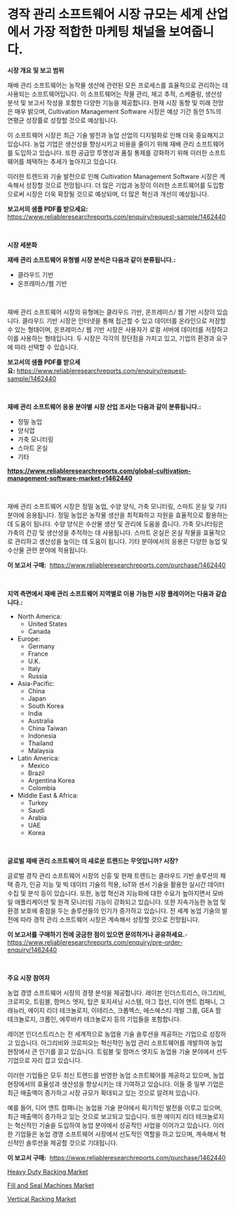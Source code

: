<p><h1>경작 관리 소프트웨어 시장 규모는 세계 산업에서 가장 적합한 마케팅 채널을 보여줍니다.</h1></p><p><strong>시장 개요 및 보고 범위</strong></p>
<p><p>재배 관리 소프트웨어는 농작물 생산에 관련된 모든 프로세스를 효율적으로 관리하는 데 사용되는 소프트웨어입니다. 이 소프트웨어는 작물 관리, 재고 추적, 스케줄링, 생산성 분석 및 보고서 작성을 포함한 다양한 기능을 제공합니다. 현재 시장 동향 및 미래 전망은 매우 밝으며, Cultivation Management Software 시장은 예상 기간 동안 5%의 연평균 성장률로 성장할 것으로 예상됩니다. </p><p>이 소프트웨어 시장은 최근 기술 발전과 농업 산업의 디지털화로 인해 더욱 중요해지고 있습니다. 농업 기업은 생산성을 향상시키고 비용을 줄이기 위해 재배 관리 소프트웨어를 도입하고 있습니다. 또한 공급망 투명성과 품질 통제를 강화하기 위해 이러한 소프트웨어를 채택하는 추세가 높아지고 있습니다. </p><p>이러한 트렌드와 기술 발전으로 인해 Cultivation Management Software 시장은 계속해서 성장할 것으로 전망됩니다. 더 많은 기업과 농장이 이러한 소프트웨어를 도입함으로써 시장은 더욱 확장될 것으로 예상되며, 더 많은 혁신과 개선이 예상됩니다.</p></p>
<p><strong>보고서의 샘플 PDF를 받으세요:</strong> <a href="https://www.reliableresearchreports.com/enquiry/request-sample/1462440">https://www.reliableresearchreports.com/enquiry/request-sample/1462440</a></p>
<p>&nbsp;</p>
<p><strong>시장 세분화</strong></p>
<p><strong>재배 관리 소프트웨어 유형별 시장 분석은 다음과 같이 분류됩니다.:</strong></p>
<p><ul><li>클라우드 기반</li><li>온프레미스/웹 기반</li></ul></p>
<p>&nbsp;</p>
<p><p>재배 관리 소프트웨어 시장의 유형에는 클라우드 기반, 온프레미스/ 웹 기반 시장이 있습니다. 클라우드 기반 시장은 인터넷을 통해 접근할 수 있고 데이터를 온라인으로 저장할 수 있는 형태이며, 온프레미스/ 웹 기반 시장은 사용자가 로컬 서버에 데이터를 저장하고 이를 사용하는 형태입니다. 두 시장은 각각의 장단점을 가지고 있고, 기업의 환경과 요구에 따라 선택할 수 있습니다.</p></p>
<p><strong>보고서의 샘플 PDF를 받으세요:</strong>&nbsp;<a href="https://www.reliableresearchreports.com/enquiry/request-sample/1462440">https://www.reliableresearchreports.com/enquiry/request-sample/1462440</a></p>
<p>&nbsp;</p>
<p><strong> 재배 관리 소프트웨어 응용 분야별 시장 산업 조사는 다음과 같이 분류됩니다.:</strong></p>
<p><ul><li>정밀 농업</li><li>양식업</li><li>가축 모니터링</li><li>스마트 온실</li><li>기타</li></ul></p>
<p><strong><a href="https://www.reliableresearchreports.com/global-cultivation-management-software-market-r1462440">https://www.reliableresearchreports.com/global-cultivation-management-software-market-r1462440</a></strong></p>
<p>&nbsp;</p>
<p><p>재배 관리 소프트웨어 시장은 정밀 농업, 수양 양식, 가축 모니터링, 스마트 온실 및 기타 분야에 응용됩니다. 정밀 농업은 농작물 생산을 최적화하고 자원을 효율적으로 활용하는 데 도움이 됩니다. 수양 양식은 수산물 생산 및 관리에 도움을 줍니다. 가축 모니터링은 가축의 건강 및 생산성을 추적하는 데 사용됩니다. 스마트 온실은 온실 작물을 효율적으로 관리하고 생산성을 높이는 데 도움이 됩니다. 기타 분야에서의 응용은 다양한 농업 및 수산물 관련 분야에 적용됩니다.</p></p>
<p><strong>이 보고서 구매:</strong>&nbsp; <a href="https://www.reliableresearchreports.com/purchase/1462440">https://www.reliableresearchreports.com/purchase/1462440</a></p>
<p>&nbsp;</p>
<p><strong>지역 측면에서 재배 관리 소프트웨어 지역별로 이용 가능한 시장 플레이어는 다음과 같습니다.:</strong></p>
<p><ul>
    <li>
        North America:
        <ul>
            <li>United States</li>
            <li>Canada</li>
        </ul>
    </li>
    <li>
        Europe:
        <ul>
            <li>Germany</li>
            <li>France</li>
            <li>U.K.</li>
            <li>Italy</li>
            <li>Russia</li>
        </ul>
    </li>
    <li>
        Asia-Pacific:
        <ul>
            <li>China</li>
            <li>Japan</li>
            <li>South Korea</li>
            <li>India</li>
            <li>Australia</li>
            <li>China Taiwan</li>
            <li>Indonesia</li>
            <li>Thailand</li>
            <li>Malaysia</li>
        </ul>
    </li>
    <li>
        Latin America:
        <ul>
            <li>Mexico</li>
            <li>Brazil</li>
            <li>Argentina Korea</li>
            <li>Colombia</li>
        </ul>
    </li>
    <li>
        Middle East & Africa:
        <ul>
            <li>Turkey</li>
            <li>Saudi</li>
            <li>Arabia</li>
            <li>UAE</li>
            <li>Korea</li>
        </ul>
    </li>
    </ul></p>
<p>&nbsp;</p>
<p><strong>글로벌 재배 관리 소프트웨어 의 새로운 트렌드는 무엇입니까? 시장?</strong></p>
<p><p>글로벌 경작 관리 소프트웨어 시장의 신흥 및 현재 트렌드는 클라우드 기반 솔루션의 채택 증가, 인공 지능 및 빅 데이터 기술의 적용, IoT와 센서 기술을 활용한 실시간 데이터 수집 및 분석 등이 있습니다. 또한, 농업 혁신과 지능화에 대한 수요가 높아지면서 모바일 애플리케이션 및 원격 모니터링 기능이 강화되고 있습니다. 또한 지속가능한 농업 및 환경 보호에 중점을 두는 솔루션들의 인기가 증가하고 있습니다. 전 세계 농업 기술의 발전에 따라 경작 관리 소프트웨어 시장은 계속해서 성장할 것으로 전망됩니다.</p></p>
<p><strong>이 보고서를 구매하기 전에 궁금한 점이 있으면 문의하거나 공유하세요.</strong>- <a href="https://www.reliableresearchreports.com/enquiry/pre-order-enquiry/1462440">https://www.reliableresearchreports.com/enquiry/pre-order-enquiry/1462440</a></p>
<p>&nbsp;</p>
<p><strong>주요 시장 참여자</strong></p>
<p><p>농업 경영 소프트웨어 시장의 경쟁 분석을 제공합니다. 레이븐 인더스트리스, 아그리비, 크로피오, 트림블, 팜머스 엣지, 탑콘 포지셔닝 시스템, 아그 접선, 디어 앤트 컴패니, 그래뉴러, 에이지 리더 테크놀로지, 이테리스, 크롭엑스, 에스에스티 개발 그룹, GEA 팜 테크놀로지, 크롭인, 에루바카 테크놀로지 등의 기업들을 포함합니다. </p><p>레이븐 인더스트리스는 전 세계적으로 농업용 기술 솔루션을 제공하는 기업으로 성장하고 있습니다. 아그리비와 크로피오는 혁신적인 농업 관리 소프트웨어를 개발하여 농업 현장에서 큰 인기를 끌고 있습니다. 트림블 및 팜머스 엣지도 농업용 기술 분야에서 선두기업으로 자리 잡고 있습니다. </p><p>이러한 기업들은 모두 최신 트렌드를 반영한 농업 소프트웨어를 제공하고 있으며, 농업 현장에서의 효율성과 생산성을 향상시키는 데 기여하고 있습니다. 이들 중 일부 기업은 최근 매출액이 증가하고 시장 규모가 확대되고 있는 것으로 알려져 있습니다. </p><p>예를 들어, 디어 앤트 컴패니는 농업용 기술 분야에서 획기적인 발전을 이루고 있으며, 최근 매출액이 증가하고 있는 것으로 보고되고 있습니다. 또한 에이지 리더 테크놀로지는 혁신적인 기술을 도입하여 농업 분야에서 성공적인 사업을 이어가고 있습니다. 이러한 기업들은 농업 경영 소프트웨어 시장에서 선도적인 역할을 하고 있으며, 계속해서 혁신적인 솔루션을 제공할 것으로 기대됩니다.</p></p>
<p><strong>이 보고서 구매:</strong>&nbsp;&nbsp;<a href="https://www.reliableresearchreports.com/purchase/1462440">https://www.reliableresearchreports.com/purchase/1462440</a></p>
<p><p><a href="https://github.com/RoccoManning/Market-Research-Report-List-4/blob/main/heavy-duty-racking-market.md">Heavy Duty Racking Market</a></p><p><a href="https://github.com/gulaimolin/Market-Research-Report-List-4/blob/main/fill-and-seal-machines-market.md">Fill and Seal Machines Market</a></p><p><a href="https://github.com/edytherolanlouisejk1miz0wig/Market-Research-Report-List-2/blob/main/vertical-racking-market.md">Vertical Racking Market</a></p></p>